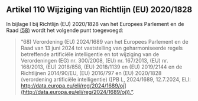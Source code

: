 ## Artikel 110 Wijziging van Richtlijn (EU) 2020/1828

In bijlage I bij Richtlijn (EU) 2020/1828 van het Europees Parlement en de Raad [(58)](#ntr58-L_202401689NL.000101-E0066) wordt het volgende punt toegevoegd:

> “68) Verordening (EU) 2024/1689 van het Europees Parlement en de Raad van 13 juni 2024 tot vaststelling van geharmoniseerde regels betreffende artificiële intelligentie en tot wijziging van de Verordeningen (EG) nr. 300/2008, (EU) nr. 167/2013, (EU) nr. 168/2013, (EU) 2018/858, (EU) 2018/1139 en (EU) 2019/2144 en de Richtlijnen 2014/90/EU, (EU) 2016/797 en (EU) 2020/1828 (verordening artificiële intelligentie) ([PB L, 2024/1689, 12.7.2024, ELI: http://data.europa.eu/eli/reg/2024/1689/oj](http://data.europa.eu/eli/reg/2024/1689/oj)).”.
